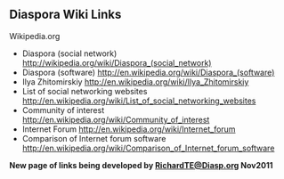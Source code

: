 ## Diaspora Wiki Links 



Wikipedia.org

* Diaspora (social network)
http://wikipedia.org/wiki/Diaspora_(social_network)
* Diaspora (software)
http://en.wikipedia.org/wiki/Diaspora_(software)
* Ilya Zhitomirskiy
http://en.wikipedia.org/wiki/Ilya_Zhitomirskiy
* List of social networking websites
http://en.wikipedia.org/wiki/List_of_social_networking_websites
* Community of interest
http://en.wikipedia.org/wiki/Community_of_interest
* Internet Forum
http://en.wikipedia.org/wiki/Internet_forum
* Comparison of Internet forum software
http://en.wikipedia.org/wiki/Comparison_of_Internet_forum_software






**New page of links being developed by RichardTE@Diasp.org Nov2011**







